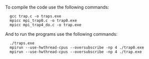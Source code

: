 To compile the code use the following commands:

```
  gcc trap.c -o traps.exe
  mpicc mpi_trap0.c -o trap0.exe
  mpicc mpi_trap4_do.c -o trap.exe
```

And to run the programs use the following commands:

```
  ./traps.exe
  mpirun --use-hwthread-cpus --oversubscribe -np 4 ./trap0.exe
  mpirun --use-hwthread-cpus --oversubscribe -np 4 ./trap.exe
```
